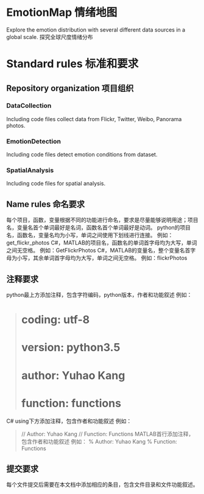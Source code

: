 # EmotionMap 情绪地图
Explore the emotion distribution with several different data sources in a global scale.
探究全球尺度情绪分布

# Standard rules 标准和要求
## Repository organization 项目组织 
### DataCollection
Including code files collect data from Flickr, Twitter, Weibo, Panorama photos.
### EmotionDetection
Including code files detect emotion conditions from dataset.
### SpatialAnalysis
Including code files for spatial analysis.

## Name rules 命名要求
每个项目，函数，变量根据不同的功能进行命名，要求是尽量能够说明用途；项目名，变量名首个单词最好是名词，函数名首个单词最好是动词。
python的项目名，函数名，变量名均为小写，单词之间使用下划线进行连接。
例如：get_flickr_photos
C#，MATLAB的项目名，函数名的单词首字母均为大写，单词之间无空格。
例如：GetFlickrPhotos
C#，MATLAB的变量名，整个变量名首字母为小写，其余单词首字母均为大写，单词之间无空格。
例如：flickrPhotos

## 注释要求
python最上方添加注释，包含字符编码，python版本，作者和功能叙述
例如：
> # coding: utf-8
> # version: python3.5
> # author: Yuhao Kang
> # function: functions

C# using下方添加注释，包含作者和功能叙述
例如：
> // Author: Yuhao Kang
> // Function: Functions
MATLAB首行添加注释，包含作者和功能叙述
例如：
> % Author: Yuhao Kang
> % Function: Functions

## 提交要求
每个文件提交后需要在本文档中添加相应的条目，包含文件目录和文件功能叙述。